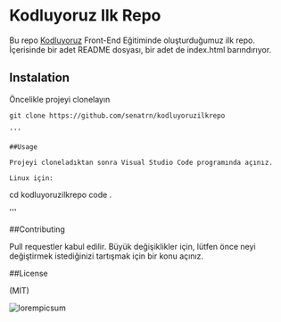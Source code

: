 # Kodluyoruz Ilk Repo
Bu repo [Kodluyoruz](https://www.kodluyoruz.org) Front-End Eğitiminde oluşturduğumuz ilk repo. İçerisinde bir adet README dosyası, bir adet de index.html barındırıyor.

## Instalation 

Öncelikle projeyi clonelayın
````
git clone https://github.com/senatrn/kodluyoruzilkrepo

'''

##Usage

Projeyi cloneladıktan sonra Visual Studio Code programında açınız.

Linux için:

````

cd kodluyoruzilkrepo
code . 

'''

##Contributing 

Pull requestler kabul edilir. Büyük değişiklikler için, lütfen önce neyi değiştirmek istediğinizi tartışmak için bir konu açınız.

##License

(MIT)

![lorempicsum](https://picsum.photos/id/237/200/300)
